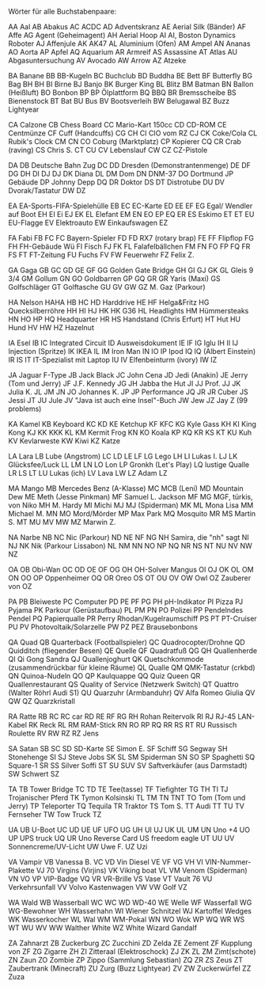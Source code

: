 Wörter für alle Buchstabenpaare:

AA Aal
AB Abakus
AC ACDC
AD Adventskranz
AE Aerial Silk (Bänder)
AF Affe
AG Agent (Geheimagent)
AH Aerial Hoop
AI AI, Boston Dynamics Roboter
AJ Affenjule
AK AK47
AL Aluminium (Ofen)
AM Ampel
AN Ananas
AO Aorta
AP Apfel
AQ Aquarium
AR Armreif
AS Assassine
AT Atlas
AU Abgasuntersuchung
AV Avocado
AW Arrow
AZ Atzeke

BA Banane
BB BB-Kugeln
BC Buchclub
BD Buddha
BE Bett
BF Butterfly
BG Bag
BH BH
BI Birne
BJ Banjo
BK Burger King
BL Blitz
BM Batman
BN Ballon (Heißluft)
BO Bonbon
BP BP Ölplattform
BQ BBQ
BR Bremsscheibe
BS Bienenstock
BT Bat
BU Bus
BV Bootsverleih
BW Belugawal
BZ Buzz Lightyear

CA Calzone
CB Chess Board
CC Mario-Kart 150cc
CD CD-ROM
CE Centmünze
CF Cuff (Handcuffs)
CG
CH
CI CIO vom RZ
CJ
CK Coke/Cola
CL Rubik's Clock
CM
CN
CO Coburg (Marktplatz)
CP Kopierer
CQ
CR Crab (raving)
CS Chris S.
CT
CU
CV Lebenslauf
CW 
CZ CZ-Pistole

DA
DB Deutsche Bahn Zug
DC
DD Dresden (Demonstrantenmenge)
DE
DF
DG
DH
DI
DJ DJ
DK Diana
DL
DM Dom
DN DNM-37
DO Dortmund JP Gebäude
DP Johnny Depp
DQ
DR Doktor
DS
DT Distrotube
DU
DV Dvorak/Tastatur
DW
DZ

EA EA-Sports-FIFA-Spielehülle
EB
EC EC-Karte
ED
EE
EF
EG Egal/ Wendler auf Boot
EH
EI Ei
EJ
EK
EL Elefant
EM
EN
EO
EP
EQ
ER
ES Eskimo
ET ET
EU EU-Flagge
EV Elektroauto
EW Einkaufswagen
EZ

FA Fabi
FB
FC FC Bayern-Spieler
FD FD RX7 (rotary brap)
FE
FF Flipflop
FG
FH FH-Gebäude Wü
FI Fisch
FJ
FK
FL Falafelbällchen
FM
FN
FO
FP
FQ
FR
FS
FT FT-Zeitung
FU Fuchs
FV
FW Feuerwehr
FZ Felix Z.

GA Gaga
GB
GC
GD
GE
GF
GG Golden Gate Bridge
GH
GI
GJ
GK
GL Gleis 9 3/4
GM Gollum
GN
GO Goldbarren
GP
GQ
GR GR Yaris (Maxi)
GS Golfschläger
GT Golftasche
GU
GV
GW
GZ M. Gaz (Parkour)

HA Nelson HAHA
HB
HC
HD Harddrive
HE
HF Helga&Fritz
HG Quecksilberröhre
HH
HI
HJ
HK HK G36
HL Headlights
HM Hümmersteaks
HN
HO
HP
HQ Headquarter
HR
HS Handstand (Chris Erfurt)
HT Hut
HU Hund
HV
HW
HZ Hazelnut

IA Esel
IB
IC Integrated Circuit
ID Ausweisdokument
IE
IF
IG Iglu
IH
II
IJ Injection (Spritze)
IK IKEA
IL
IM Iron Man
IN
IO 
IP Ipod
IQ IQ (Albert Einstein)
IR
IS
IT IT-Spezialist mit Laptop
IU
IV Elfenbeinturm (ivory)
IW
IZ

JA Jaguar F-Type
JB Jack Black
JC John Cena
JD Jedi (Anakin)
JE Jerry (Tom und Jerry)
JF J.F. Kennedy
JG
JH Jabba the Hut
JI
JJ Prof. JJ
JK Julia K.
JL
JM
JN
JO Johannes K.
JP JP Performance
JQ
JR JR Cuber
JS Jessi
JT
JU Jule
JV "Java ist auch eine Insel"-Buch
JW Jew
JZ Jay Z (99 problems)

KA Kamel
KB Keyboard
KC
KD
KE Ketchup
KF KFC
KG Kyle Gass
KH
KI King Kong
KJ 
KK KKK
KL
KM Kermit Frog
KN
KO Koala
KP
KQ
KR
KS
KT
KU Kuh
KV Kevlarweste
KW Kiwi
KZ Katze

LA Lara
LB Lube (Angstrom)
LC
LD
LE
LF
LG Lego
LH
LI Lukas I.
LJ
LK Glücksfee/Luck
LL
LM
LN
LO Lon
LP Gronkh (Let's Play)
LQ lustige Qualle
LR
LS
LT
LU Lukas (ich)
LV Lava
LW
LZ Adam LZ

MA Mango
MB Mercedes Benz (A-Klasse)
MC MCB (Leni)
MD Mountain Dew
ME Meth (Jesse Pinkman)
MF Samuel L. Jackson MF
MG MGF, türkis, von Niko
MH M. Hardy
MI Michi
MJ MJ (Spiderman)
MK
ML Mona Lisa
MM Michael M.
MN
MO Mord/Mörder
MP Max Park
MQ Mosquito
MR
MS Martin S.
MT
MU
MV
MW
MZ Marwin Z.

NA Narbe
NB
NC Nic (Parkour)
ND
NE
NF
NG
NH Samira, die "nh" sagt
NI
NJ
NK Nik (Parkour Lissabon)
NL
NM
NN
NO
NP
NQ
NR
NS
NT
NU
NV
NW
NZ

OA
OB Obi-Wan
OC
OD
OE
OF
OG
OH OH-Solver Mangus
OI
OJ
OK
OL
OM
ON
OO
OP Oppenheimer
OQ
OR Oreo
OS
OT
OU
OV
OW Owl
OZ Zauberer von OZ

PA
PB Bleiweste
PC Computer
PD
PE
PF
PG
PH pH-Indikator
PI Pizza
PJ Pyjama
PK Parkour (Gerüstaufbau)
PL
PM
PN
PO Polizei
PP Pendelndes Pendel
PQ Papierqualle
PR Perry Rhodan/Kugelraumschiff
PS
PT PT-Cruiser
PU
PV Photovoltaik/Solarzelle
PW
PZ PEZ Brausebonbons

QA Quad
QB Quarterback (Footballspieler)
QC Quadrocopter/Drohne
QD Quidditch (fliegender Besen)
QE Quelle
QF Quadratfuß
QG
QH Quallenherde
QI Qi Gong Sandra
QJ Quallenjoghurt
QK Quetschkommode (zusammendrückbar für kleine Räume)
QL Qualle
QM QMK-Tastatur (crkbd)
QN Quinoa-Nudeln
QO
QP Kaulquappe
QQ Quiz Queen
QR Quallenrestaurant
QS Quality of Service (Netzwerk Switch)
QT Quattro (Walter Röhrl Audi S1)
QU Quarzuhr (Armbanduhr)
QV Alfa Romeo Giulia QV
QW
QZ Quarzkristall

RA Ratte
RB
RC RC car
RD
RE
RF
RG
RH Rohan Reitervolk
RI
RJ RJ-45 LAN-Kabel
RK Reck
RL
RM RAM-Stick
RN
RO
RP
RQ
RR
RS
RT
RU Russisch Roulette
RV
RW
RZ RZ Jens

SA Satan
SB
SC
SD SD-Karte
SE Simon E.
SF Schiff
SG Segway
SH Stonehenge
SI
SJ Steve Jobs
SK
SL
SM Spiderman
SN
SO
SP Spaghetti
SQ Square-1
SR
SS Silver Soffi
ST
SU SUV
SV Saftverkäufer (aus Darmstadt)
SW Schwert
SZ

TA
TB Tower Bridge
TC
TD
TE Tee(tasse)
TF Tiefighter
TG
TH
TI
TJ Trojanischer Pferd
TK Tymon Kolsinski
TL
TM
TN TNT
TO Tom (Tom und Jerry)
TP Teleporter
TQ Tequila
TR Traktor
TS Tom S.
TT Audi TT
TU
TV Fernseher
TW Tow Truck
TZ

UA
UB U-Boot
UC
UD
UE
UF UFO
UG
UH
UI
UJ
UK
UL
UM
UN Uno +4
UO
UP UPS truck
UQ
UR Uno Reverse Card
US freedom eagle
UT
UU
UV Sonnencreme/UV-Licht
UW Uwe F.
UZ Uzi

VA Vampir
VB Vanessa B.
VC
VD Vin Diesel
VE
VF
VG
VH
VI VIN-Nummer-Plakette
VJ 70 Virgins (Virjins)
VK Viking boat
VL
VM Venom (Spiderman)
VN 
VO
VP VIP-Badge
VQ
VR VR-Brille
VS Vase
VT Vault 76
VU Verkehrsunfall
VV Volvo Kastenwagen
VW VW Golf
VZ

WA Wald
WB Wasserball
WC WC
WD WD-40
WE Welle
WF Wasserfall
WG WG-Bewohner
WH Wasserhahn
WI Wiener Schnitzel
WJ Kartoffel Wedges
WK Wasserkocher 
WL Wal
WM WM-Pokal
WN
WO Wok
WP
WQ
WR
WS
WT
WU
WV
WW Walther White
WZ White Wizard Gandalf

ZA Zahnarzt
ZB Zuckerburg
ZC Zucchini
ZD Zelda
ZE Zement
ZF Kupplung von ZF
ZG Zigarre
ZH
ZI Zitteraal (Elektroschock)
ZJ
ZK
ZL
ZM Zimt(schote)
ZN Zaun
ZO Zombie
ZP Zippo (Sammlung Sebastian)
ZQ
ZR
ZS Zeus
ZT Zaubertrank (Minecraft)
ZU Zurg (Buzz Lightyear)
ZV
ZW Zuckerwürfel
ZZ Zuza